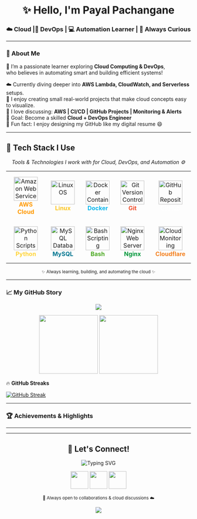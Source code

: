 <h1 align="center">✨ Hello, I'm Payal Pachangane</h1>
<h3 align="center">☁️ Cloud |🚀 DevOps  | 💻 Automation Learner | 🌸 Always Curious</h3>


---

### 💫 About Me

🌼 I’m a passionate learner exploring **Cloud Computing & DevOps**,  
     who believes in automating smart and building efficient systems!  

☁️ Currently diving deeper into **AWS Lambda, CloudWatch, and Serverless** setups.  
🔧 I enjoy creating small real-world projects that make cloud concepts easy to visualize.  
💬 I love discussing: **AWS | CI/CD | GitHub Projects | Monitoring & Alerts**  
🎯 Goal: Become a skilled **Cloud + DevOps Engineer**  
🧩 Fun fact: I enjoy designing my GitHub like my digital resume 😄  

---
## 🧩 Tech Stack I Use

<p align="center">
  <em>Tools & Technologies I work with for Cloud, DevOps, and Automation ⚙️</em>
</p>

<table align="center">
  <tr>
    <td align="center" style="padding:15px;">
      <img src="https://skillicons.dev/icons?i=aws" width="65" title="Amazon Web Services"/>
      <br><b style="color:#FF9900;">AWS Cloud</b>
    </td>
    <td align="center" style="padding:15px;">
      <img src="https://skillicons.dev/icons?i=linux" width="65" title="Linux OS"/>
      <br><b style="color:#FCC624;">Linux</b>
    </td>
    <td align="center" style="padding:15px;">
      <img src="https://skillicons.dev/icons?i=docker" width="65" title="Docker Containers"/>
      <br><b style="color:#0db7ed;">Docker</b>
    </td>
    <td align="center" style="padding:15px;">
      <img src="https://skillicons.dev/icons?i=git" width="65" title="Git Version Control"/>
      <br><b style="color:#F1502F;">Git</b>
    </td>
    <td align="center" style="padding:15px;">
      <img src="https://skillicons.dev/icons?i=github" width="65" title="GitHub Repositories"/>
      <br><b style="color:#ffffff;">GitHub</b>
    </td>
  </tr>
  <tr>
    <td align="center" style="padding:15px;">
      <img src="https://skillicons.dev/icons?i=python" width="65" title="Python Scripts"/>
      <br><b style="color:#FFD43B;">Python</b>
    </td>
    <td align="center" style="padding:15px;">
      <img src="https://skillicons.dev/icons?i=mysql" width="65" title="MySQL Database"/>
      <br><b style="color:#00758F;">MySQL</b>
    </td>
    <td align="center" style="padding:15px;">
      <img src="https://skillicons.dev/icons?i=bash" width="65" title="Bash Scripting"/>
      <br><b style="color:#4EAA25;">Bash</b>
    </td>
    <td align="center" style="padding:15px;">
      <img src="https://skillicons.dev/icons?i=nginx" width="65" title="Nginx Web Server"/>
      <br><b style="color:#009639;">Nginx</b>
    </td>
    <td align="center" style="padding:15px;">
      <img src="https://skillicons.dev/icons?i=cloudflare" width="65" title="Cloud Monitoring"/>
      <br><b style="color:#F38020;">Cloudflare</b>
    </td>
  </tr>
</table>

<p align="center">
  <sub>✨ Always learning, building, and automating the cloud ✨</sub>
</p>

---
### 📈 My GitHub Story
<p align="center">
  <img src="https://github-readme-activity-graph.vercel.app/graph?username=payal1184&theme=react-dark&bg_color=0d1117&hide_border=true" />
</p>

<p align="center">
  <img src="https://github-readme-stats.vercel.app/api?username=payal1184&show_icons=true&theme=tokyonight&hide_border=true" height="160"/>
  <img src="https://github-readme-stats.vercel.app/api/top-langs/?username=payal1184&layout=compact&theme=tokyonight&hide_border=true" height="160"/>
</p>

🔥 **GitHub Streaks**

[![GitHub Streak](https://streak-stats.demolab.com?user=payal1184&theme=radical&hide_border=true&date_format=j%20M%5B%20Y%5D)](https://git.io/streak-stats)

---

### 🏆 Achievements & Highlights


---



---


<h2 align="center">💫 Let's Connect!</h2>

<p align="center">
  <img src="https://readme-typing-svg.herokuapp.com?font=Fira+Code&size=22&duration=3000&pause=1000&color=A855F7&center=true&vCenter=true&width=500&lines=Find+me+on+my+digital+spaces!;Let's+connect+and+grow+together!+🤝" alt="Typing SVG" />
</p>

<p align="center">
  <a href="https://linkedin.com/in/payal1184"><img src="https://skillicons.dev/icons?i=linkedin&theme=dark" width="48" /></a>
  <a href="mailto:payal@example.com"><img src="https://skillicons.dev/icons?i=gmail&theme=dark" width="48" /></a>
  <a href="https://github.com/payal1184"><img src="https://skillicons.dev/icons?i=github&theme=dark" width="48" /></a>
</p>

<p align="center">
  <sub>💜 Always open to collaborations & cloud discussions ☁️</sub>
</p>

<p align="center">
  <img src="https://capsule-render.vercel.app/api?type=waving&color=F9A8D4&height=90&section=footer"/>
</p>
